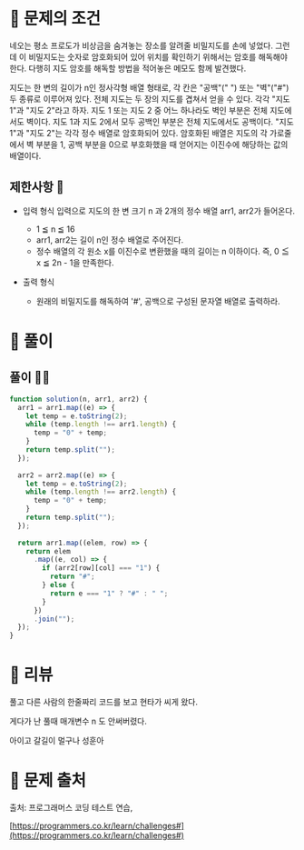 # 📌 문제의 조건
네오는 평소 프로도가 비상금을 숨겨놓는 장소를 알려줄 비밀지도를 손에 넣었다. 그런데 이 비밀지도는 숫자로 암호화되어 있어 위치를 확인하기 위해서는 암호를 해독해야 한다. 다행히 지도 암호를 해독할 방법을 적어놓은 메모도 함께 발견했다.

지도는 한 변의 길이가 n인 정사각형 배열 형태로, 각 칸은 "공백"(" ") 또는 "벽"("#") 두 종류로 이루어져 있다.
전체 지도는 두 장의 지도를 겹쳐서 얻을 수 있다. 각각 "지도 1"과 "지도 2"라고 하자. 지도 1 또는 지도 2 중 어느 하나라도 벽인 부분은 전체 지도에서도 벽이다. 지도 1과 지도 2에서 모두 공백인 부분은 전체 지도에서도 공백이다.
"지도 1"과 "지도 2"는 각각 정수 배열로 암호화되어 있다.
암호화된 배열은 지도의 각 가로줄에서 벽 부분을 1, 공백 부분을 0으로 부호화했을 때 얻어지는 이진수에 해당하는 값의 배열이다.

## 제한사항 🤔
* 입력 형식
입력으로 지도의 한 변 크기 n 과 2개의 정수 배열 arr1, arr2가 들어온다.

  * 1 ≦ n ≦ 16
  * arr1, arr2는 길이 n인 정수 배열로 주어진다.
  * 정수 배열의 각 원소 x를 이진수로 변환했을 때의 길이는 n 이하이다. 즉, 0 ≦ x ≦ 2n - 1을 만족한다.

* 출력 형식
  * 원래의 비밀지도를 해독하여 '#', 공백으로 구성된 문자열 배열로 출력하라.
# 📌 풀이

## 풀이 👨‍💻

```jsx
function solution(n, arr1, arr2) {
  arr1 = arr1.map((e) => {
    let temp = e.toString(2);
    while (temp.length !== arr1.length) {
      temp = "0" + temp;
    }
    return temp.split("");
  });
    
  arr2 = arr2.map((e) => {
    let temp = e.toString(2);
    while (temp.length !== arr2.length) {
      temp = "0" + temp;
    }
    return temp.split("");
  });
    
  return arr1.map((elem, row) => {
    return elem
      .map((e, col) => {
        if (arr2[row][col] === "1") {
          return "#";
        } else {
          return e === "1" ? "#" : " ";
        }
      })
      .join("");
  });
}
```

# 📌 리뷰
풀고 다른 사람의 한줄짜리 코드를 보고 현타가 씨게 왔다.

게다가 난 풀때 매개변수 n 도 안써버렸다.

아이고 갈길이 멀구나 성훈아
# 📌 문제 출처

출처: 프로그래머스 코딩 테스트 연습,

[https://programmers.co.kr/learn/challenges#](https://programmers.co.kr/learn/challenges#)
